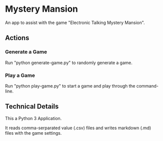 # Mystery Mansion

An app to assist with the game "Electronic Talking Mystery Mansion".

## Actions

### Generate a Game

Run "python generate-game.py" to randomly generate a game. 

### Play a Game

Run "python play-game.py" to start a game and play through the command-line.

## Technical Details

This a Python 3 Application. 

It reads comma-serparated value (.csv) files and writes markdown (.md) files with the game settings.
